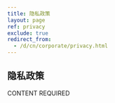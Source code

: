 ```yaml
---
title: 隐私政策
layout: page
ref: privacy
exclude: true
redirect_from:
  - /d/cn/corporate/privacy.html
---
```


## 隐私政策

CONTENT REQUIRED


[privacy@]: mailto:privacy@innocellence.com